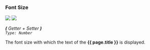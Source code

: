### Font Size

![](/assets/images/includes/d_font-size.png) ![](/assets/images/includes/p_font-size.png)

_**\(** Getter + Setter **\)**  
`Type: Number`_

The font size with which the text of the **{{ page.title }}** is displayed.
